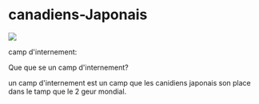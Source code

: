  # canadiens-Japonais
<img src="https://d3d0lqu00lnqvz.cloudfront.net/media/media/92aa135b-0f74-4928-9aa5-bb75671a11bc.jpg"/> 



camp d'internement:




Que que se un camp d'internement?

   un camp d'internement est un camp que les canidiens japonais son place dans 
    le tamp que le 2 geur mondial.
